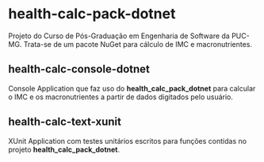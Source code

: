 # health-calc-pack-dotnet

Projeto do Curso de Pós-Graduação em Engenharia de Software da PUC-MG. Trata-se de um pacote NuGet para cálculo de IMC e macronutrientes.

## health-calc-console-dotnet

Console Application que faz uso do **health_calc_pack_dotnet** para calcular o IMC e os macronutrientes a partir de dados digitados pelo usuário.

## health-calc-text-xunit

XUnit Application com testes unitários escritos para funções contidas no projeto **health_calc_pack_dotnet**.
